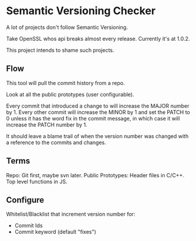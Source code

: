 Semantic Versioning Checker
================================
A lot of projects don't follow Semantic Versioning.

Take OpenSSL whos api breaks almost every release.
Currently it's at 1.0.2.

This project intends to shame such projects.


Flow
------
This tool will pull the commit history from a repo.

Look at all the public prototypes (user configurable).

Every commit that introduced a change to will increase the MAJOR number by 1.
Every other commit will increase the MINOR by 1 and set the PATCH to 0 
unless it has the word fix in the commit message, in which case 
it will increase the PATCH number by 1.

It should leave a blame trail of when the version number was changed with a
reference to the commits and changes.

Terms
---------
Repo: Git first, maybe svn later.
Public Prototypes: Header files in C/C++. Top level functions in JS.


Configure
--------------
Whitelist/Blacklist that increment version number for: 
* Commit Ids
* Commit keyword (default "fixes")

